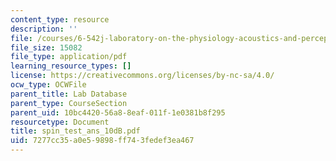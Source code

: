 ```yaml
---
content_type: resource
description: ''
file: /courses/6-542j-laboratory-on-the-physiology-acoustics-and-perception-of-speech-fall-2005/7277cc35a0e59898ff743fedef3ea467_spin_test_ans_10dB.pdf
file_size: 15082
file_type: application/pdf
learning_resource_types: []
license: https://creativecommons.org/licenses/by-nc-sa/4.0/
ocw_type: OCWFile
parent_title: Lab Database
parent_type: CourseSection
parent_uid: 10bc4420-56a8-8eaf-011f-1e0381b8f295
resourcetype: Document
title: spin_test_ans_10dB.pdf
uid: 7277cc35-a0e5-9898-ff74-3fedef3ea467
---
```

